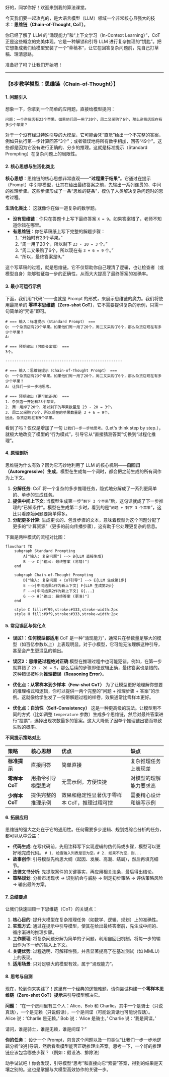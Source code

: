 好的，同学你好！欢迎来到我的算法课堂。

今天我们要一起攻克的，是大语言模型（LLM）领域一个非常核心且强大的技术：**思维链（Chain-of-Thought, CoT）**。

你已经了解了 LLM 的“涌现能力”和“上下文学习（In-Context Learning）”，CoT 正是这些概念的完美体现。它是一种解锁和引导 LLM 进行复杂推理的“钥匙”。把它想象成我们给模型安装了一个“草稿本”，让它在回答复杂问题前，先自己打草稿、理清思路。

准备好了吗？让我们开始吧！

---

### 【8步教学模型：思维链（Chain-of-Thought）】

#### 1. 问题引入

想象一下，你拿到一个简单的应用题，直接给模型提问：

```
问题：一个杂货店有23个苹果。如果他们周一用了20个，周二又采购了6个，那么杂货店现在有多少个苹果？
```

对于一个没有经过特殊引导的大模型，它可能会凭“直觉”给出一个不完整的答案，例如只执行第一步计算回答“3个”；或者错误地将所有数字相加，回答“49个”。这些都是因为它没有进行正确的、分步的推理。这就是标准提示（Standard Prompting）在复杂问题上的局限性。

#### 2. 核心思想与生活化类比

**核心思想**：思维链的核心思想非常直观——**“过程重于结果”**。它通过在提示（Prompt）中引导模型，让其在给出最终答案之前，先输出一系列连贯的、中间的推理步骤。这些步骤形成了一条“思维的链条”，模仿了人类解决复杂问题时的思考过程。

**生活化类比**：
这就像你在做一道复杂的数学题。

*   **没有思维链**：你只在答题卡上写下最终答案 `X = 9`。如果答案错了，老师不知道你错在哪里。
*   **有思维链**：你在草稿纸上写下完整的解题步骤：
    1.  “开始时有23个苹果。”
    2.  “周一用了20个，所以剩下 `23 - 20 = 3` 个。”
    3.  “周二又采购了6个，所以现在有 `3 + 6 = 9` 个。”
    4.  “所以，最终答案是9。”

这个写草稿的过程，就是思维链。它不仅帮助你自己理清了逻辑，也让检查者（或模型自身）能够验证每一步的正确性，从而大大提高了最终答案的准确率。

#### 3. 最小可运行示例

下面，我们用“代码”——也就是 Prompt 的形式，来展示思维链的魔力。我们将使用最简单的 **零样本思维链（Zero-shot CoT）**，它不需要提供复杂的示例，只需一句简单的“咒语”即可。

```plaintext
# === 输入：标准提示（Standard Prompt） ===
Q: 一个杂货店有23个苹果。如果他们周一用了20个，周二又采购了6个，那么杂货店现在有多少个苹果？
A:

# === 预期输出（可能会出错） ===
3个。

----------------------------------------------------

# === 输入：思维链提示（Chain-of-Thought Prompt） ===
Q: 一个杂货店有23个苹果。如果他们周一用了20个，周二又采购了6个，那么杂货店现在有多少个苹果？
A: 让我们一步一步地思考。

# === 预期输出（更可能正确） ===
1. 杂货店一开始有23个苹果。
2. 周一用掉了20个，所以剩下的苹果数量是 23 - 20 = 3个。
3. 周二又采购了6个，所以现在的苹果数量是 3 + 6 = 9个。
因此，杂货店现在有9个苹果。
```

看到了吗？仅仅是增加了一句 `让我们一步一步地思考。`（Let's think step by step.），就极大地改变了模型的“行为模式”，引导它从“直接猜测答案”切换到“过程化推理”。

#### 4. 原理剖析

思维链为什么有效？因为它巧妙地利用了 LLM 的核心机制——**自回归（Autoregressive）生成**。模型在生成每一个词时，都会把之前生成的所有词作为上下文。

1.  **分解任务**: CoT 将一个复杂的多步推理任务，隐式地分解成了一系列更简单的、单步的生成任务。
2.  **提供中间上下文**: 当模型生成第一步“`剩下 3 个苹果`”后，这句话就成了下一步推理的“已知条件”。模型在生成第二步时，看到的是“`问题 + 剩下 3 个苹果`”，这比只看原始问题要简单得多。
3.  **分配更多计算**: 生成更长的、包含步骤的文本，意味着模型为这个问题分配了更多的“计算资源”（更多的前向传播步骤），这有助于它处理更复杂的信息。

下面是两种模式的流程对比图：

```mermaid
flowchart TD
    subgraph Standard Prompting
        A["输入: 复杂问题"] --> B{LLM 直接生成}
        B --> C["输出: 最终答案 (易错)"]
    end

    subgraph Chain-of-Thought Prompting
        D["输入: 复杂问题 + CoT引导"] --> E{LLM 生成第1步}
        E -->|中间结果1作为新上下文| F{LLM 生成第2步}
        F -->|中间结果2作为新上下文| G{...}
        G --> H["输出: 最终答案 (更准)"]
    end

    style C fill:#f99,stroke:#333,stroke-width:2px
    style H fill:#9f9,stroke:#333,stroke-width:2px
```

#### 5. 常见误区与优化点

*   **误区1：任何模型都适用**
    CoT 是一种“涌现能力”，通常只在参数量足够大的模型（如百亿参数以上）上表现明显。对于小模型，它可能无法理解这种引导，甚至会产生更混乱的输出。

*   **误区2：思维链过程绝对正确**
    模型在推理过程中也可能犯错。例如，在第一步就算错了 `23 - 20 = 5`，那么后续的步骤即便逻辑正确，最终答案也是错的。这种错误被称为**推理错误（Reasoning Error）**。

*   **优化点：从零样本到少样本（Few-shot CoT）**
    为了让模型更好地理解你想要的推理格式和逻辑，你可以提供一两个完整的“问题 + 推理步骤 + 答案”的示例。这就像给学生发了一份带解题过程的样卷，效果通常比零样本更好。

*   **优化点：自洽性（Self-Consistency）**
    这是一种更高级的玩法。让模型用不同的方式（比如调整 `temperature` 参数）生成多个思维链，然后对最终答案进行“投票”，选择出现次数最多的答案。这大大降低了因单个推理链出错而导致失败的概率。

**不同提示策略对比**

| 策略 | 核心思想 | 优点 | 缺点 |
| :--- | :--- | :--- | :--- |
| **标准提示** | 直接问答 | 简单直接 | 复杂推理任务上表现差 |
| **零样本 CoT** | 用指令引导模型思考 | 无需示例，方便快捷 | 对模型的理解能力要求高 |
| **少样本 CoT** | 提供完整的推理示例 | 效果和稳定性显著优于零样本 CoT，推理过程可控 | 需要精心设计和编写示例 |

#### 6. 拓展应用

思维链的强大之处在于它的通用性。任何需要多步逻辑、规划或综合分析的任务，都可以从中受益：

*   **代码生成**: 在写代码前，先用注释写下实现逻辑的伪代码或步骤，模型可以更好地完成代码。
    `# 1. 检查输入列表是否为空。# 2. 如果不为空，则...`
*   **故事创作**: 引导模型先构思大纲（起因、发展、高潮、结局），然后再填充细节。
*   **法律文书分析**: 先提取案件的关键事实，再应用相关法条，最后得出结论。
*   **策略规划**: 分析市场现状 -&gt; 识别机会与威胁 -&gt; 制定初步策略 -&gt; 评估策略风险 -&gt; 输出最终方案。

#### 7. 总结要点

让我们快速回顾一下思维链（CoT）的关键点：

1.  **核心目的**: 提升大模型在复杂推理任务（如数学、逻辑、规划）上的准确性。
2.  **实现方式**: 通过在提示中引导模型，使其在给出最终答案前，先生成中间的、循序渐进的推理步骤。
3.  **工作原理**: 将复杂问题分解为简单的子问题，利用自回归机制，将每一步的输出作为下一步的输入上下文。
4.  **关键优势**: 过程透明、可解释性强，并且显著提高了在基准测试（如 MMLU）上的表现。
5.  **适用场景**: 只对足够大的模型有效，属于“涌现能力”。

#### 8. 思考与自测

现在，轮到你来实践了！这里有一个经典的逻辑难题，请你尝试构建一个**零样本思维链（Zero-shot CoT）提示**来引导模型解决它。

**问题**：
“在一个房间里有三个人：Alice、Bob 和 Charlie。其中一个是骑士（只说真话），一个是无赖（只说假话），一个是间谍（可能说真话也可能说假话）。
Alice 说：‘Charlie 是无赖。’
Bob 说：‘Alice 是骑士。’
Charlie 说：‘我是间谍。’

请问，谁是骑士，谁是无赖，谁是间谍？”

**你的任务**：
设计一个 Prompt，包含这个问题以及一句类似“让我们一步一步地逻辑分析”的引导语，然后看看模型能否正确推理出答案。思考一下，一个好的推理链应该包含哪些步骤？（例如：假设法、排除法）

动手试试吧！你会发现，引导模型“思考”和直接向它“索要”答案，得到的结果是天壤之别的。这也是掌握与大模型高效协作的关键一步。